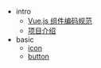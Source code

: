 * intro
  * [Vue.js 组件编码规范](intro/rules.md)
  * [项目介绍](intro/intro.md)
* basic
  * [icon](components/icon.md)
  * [button](components/button.md)